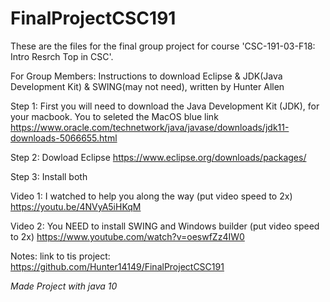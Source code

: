 # FinalProjectCSC191
These are the files for the final group project for course 'CSC-191-03-F18: Intro Resrch Top in CSC'.

For Group Members: Instructions to download Eclipse & JDK(Java Development Kit) & SWING(may not need), written by Hunter Allen 

Step 1: First you will need to download the Java Development Kit (JDK), for your macbook. You to seleted the MacOS blue link
        https://www.oracle.com/technetwork/java/javase/downloads/jdk11-downloads-5066655.html
        
Step 2: Dowload Eclipse https://www.eclipse.org/downloads/packages/

Step 3: Install both

Video 1: I watched to help you along the way (put video speed to 2x) https://youtu.be/4NVyA5iHKqM

Video 2: You NEED to install SWING and Windows builder (put video speed to 2x) https://www.youtube.com/watch?v=oeswfZz4IW0

Notes: link to tis project: https://github.com/Hunter14149/FinalProjectCSC191

*Made Project with java 10*





